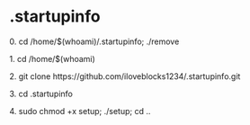 # .startupinfo

<p>0. cd /home/$(whoami)/.startupinfo; ./remove
<p>1. cd /home/$(whoami)
<p>2. git clone https://github.com/iloveblocks1234/.startupinfo.git</p>
<p>3. cd .startupinfo</p>
<p>4. sudo chmod +x setup; ./setup; cd .. </p>
